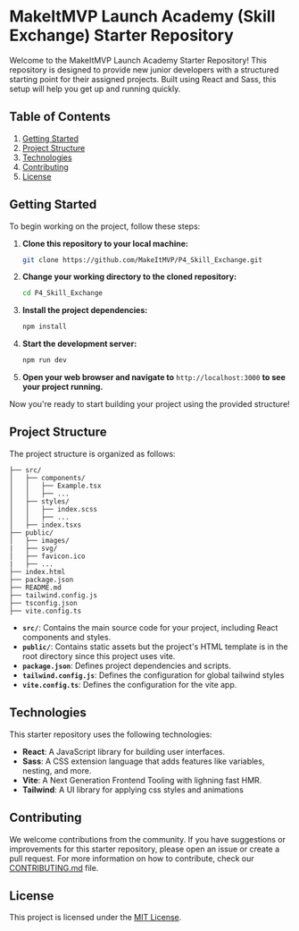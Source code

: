 # MakeItMVP Launch Academy (Skill Exchange) Starter Repository

Welcome to the MakeItMVP Launch Academy Starter Repository! This repository is designed to provide new junior developers with a structured starting point for their assigned projects. Built using React and Sass, this setup will help you get up and running quickly.

## Table of Contents

1. [Getting Started](#getting-started)
2. [Project Structure](#project-structure)
3. [Technologies](#technologies)
4. [Contributing](#contributing)
5. [License](#license)

## Getting Started

To begin working on the project, follow these steps:

1. **Clone this repository to your local machine:**

    ```bash
    git clone https://github.com/MakeItMVP/P4_Skill_Exchange.git
    ```

2. **Change your working directory to the cloned repository:**

    ```bash
    cd P4_Skill_Exchange
    ```

3. **Install the project dependencies:**

    ```bash
    npm install
    ```

4. **Start the development server:**

    ```bash
    npm run dev
    ```

5. **Open your web browser and navigate to** `http://localhost:3000` **to see your project running.**

Now you're ready to start building your project using the provided structure!

## Project Structure

The project structure is organized as follows:

```
├── src/
│   ├── components/
│   │   ├── Example.tsx
│   │   ├── ...
│   ├── styles/
│   │   ├── index.scss
│   │   ├── ...
│   ├── index.tsxs
├── public/
│   ├── images/
|   ├── svg/  
│   ├── favicon.ico
|   ├── ...
├── index.html
├── package.json
├── README.md
├── tailwind.config.js
├── tsconfig.json
├── vite.config.ts
```

- **`src/`**: Contains the main source code for your project, including React components and styles.
- **`public/`**: Contains static assets but the project's HTML template is in the root directory since this project uses vite.
- **`package.json`**: Defines project dependencies and scripts.
- **`tailwind.config.js`**: Defines the configuration for global tailwind styles
- **`vite.config.ts`**: Defines the configuration for the vite app.



## Technologies

This starter repository uses the following technologies:

- **React**: A JavaScript library for building user interfaces.
- **Sass**: A CSS extension language that adds features like variables, nesting, and more.
- **Vite**: A Next Generation Frontend Tooling with lighning fast HMR.
- **Tailwind**: A UI library for applying css styles and animations


## Contributing

We welcome contributions from the community. If you have suggestions or improvements for this starter repository, please open an issue or create a pull request. For more information on how to contribute, check our [CONTRIBUTING.md](CONTRIBUTING.md) file.

## License

This project is licensed under the [MIT License](LICENSE).